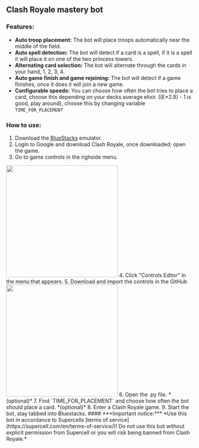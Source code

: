## Clash Royale mastery bot

### Features:
- **Auto troop placement:** The bot will place troops automatically near the middle of the field.
 - **Auto spell detection:** The bot will detect if a card is a spell, if it is a spell it will place it on one of the two princess towers.
 - **Alternating card selection:** The bot will alternate through the cards in your hand, 1, 2, 3, 4.
 - **Auto game finish and game rejoining:** The bot will detect if a game finishes, once it does it will join a new game.
 - **Configurable speeds:** You can choose how often the bot tries to place a card, choose this depending on your decks average elixir. ((E*2.8) - 1 is good, play around), choose this by changing variable `TIME_FOR_PLACEMENT`

### How to use:
 1. Download the [BlueStacks](https://www.bluestacks.com/download.html)
    emulator.
   2. Login to Google and download Clash Royale, once downloaded; open the game.
   3.  Go to game controls in the righside menu. 
<img width="300" height="300" src="https://i.imgur.com/nE33iUC.png">
   4. Click "Controls Editor" in the menu that appears.
   5. Download and import the controls in the GitHub
<img width="300" height="300" src="https://i.imgur.com/YyctRWZ.png">
   6. Open the .py file. *(optional)*
   7. Find `TIME_FOR_PLACEMENT` and choose how often the bot should place a card. *(optional)*
   8. Enter a Clash Royale game.
   9. Start the bot, stay tabbed into Bluestacks.
#### ***Important notice:***
*Use this bot in accordance to Supercells [terms of service](https://supercell.com/en/terms-of-service/)! Do not use this bot without explicit permission from Supercell or you will risk being banned from Clash Royale.*

